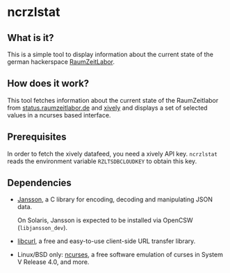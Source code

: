 ncrzlstat
=========

What is it?
-----------

This is a simple tool to display information about the current state of the
german hackerspace [RaumZeitLabor](https://raumzeitlabor.de/).

How does it work?
-----------------

This tool fetches information about the current state of the RaumZeitlabor from
[status.raumzeitlabor.de](http://status.raumzeitlabor.de/) and
[xively](https://xively.com/feeds/42055) and displays a set of selected values in a
ncurses based interface.

Prerequisites
-------------

In order to fetch the xively datafeed, you need a xively API key. `ncrzlstat` reads
the environment variable `RZLTSDBCLOUDKEY` to obtain this key.

Dependencies
------------

 * [Jansson](http://www.digip.org/jansson/), a C library for encoding, decoding
   and manipulating JSON data.
   
   On Solaris, Jansson is expected to be installed via OpenCSW (`libjansson_dev`).
 * [libcurl](http://curl.haxx.se/libcurl/), a free and easy-to-use client-side
   URL transfer library.
 * Linux/BSD only: [ncurses](http://invisible-island.net/ncurses/ncurses.html), a free software
   emulation of curses in System V Release 4.0, and more.
